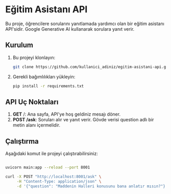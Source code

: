 # Eğitim Asistanı API

Bu proje, öğrencilere sorularını yanıtlamada yardımcı olan bir eğitim asistanı API'sidir. Google Generative AI kullanarak sorulara yanıt verir.

## Kurulum

1. Bu projeyi klonlayın:
    ```bash
    git clone https://github.com/kullanici_adiniz/egitim-asistani-api.git
    ```

2. Gerekli bağımlılıkları yükleyin:
    ```bash
    pip install -r requirements.txt
    ```
## API Uç Noktaları
1. **GET** /: Ana sayfa, API'ye hoş geldiniz mesajı döner.
2. **POST /ask**: Soruları alır ve yanıt verir. Gövde verisi question adlı bir metin alanı içermelidir.

## Çalıştırma

Aşağıdaki komut ile projeyi çalıştırabilirsiniz:
```bash

uvicorn main:app --reload --port 8001

curl -X POST "http://localhost:8001/ask" \
     -H "Content-Type: application/json" \
     -d '{"question": "Maddenin Halleri konusunu bana anlatır mısın?"}'